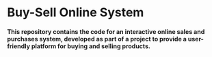 # Buy-Sell Online System
#### This repository contains the code for an interactive online sales and purchases system, developed as part of a project to provide a user-friendly platform for buying and selling products.
